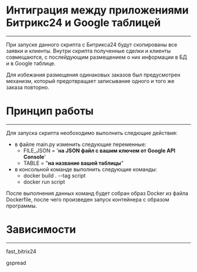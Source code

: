 # Интиграция между приложениями Битрикс24 и Google таблицей
______
При запуске данного скрипта с Битрикса24 будут скопированы все заявки и клиенты. Внутри скрипта полученные 
сделки и клиенты совмещаются, с послейдующим размещением о них информации в БД и в Google таблице.

Для избежания размещения одинаковых заказов был предусмотрен механизм, который предотвращает записывание
одного и того же заказа повторно.

# Принцип работы
____
Для запуска скрипта необоходимо выполнить следющие действия:
+ в файле main.py изменить следующие переменные: 
  + FILE_JSON = '**на JSON файл с вашим ключем от Google API Console**'
  + TABLE = "**на название вашей таблицы**"
+ в консольной команде выполнить следующие команды:
  + docker build . --tag script 
  + docker run script

После выполнения данных команд будет собран образ Docker из файла Dockerfile, после чего произведен запуск 
контейнера с образом программы.

# Зависимости 
______
fast_bitrix24

gspread





